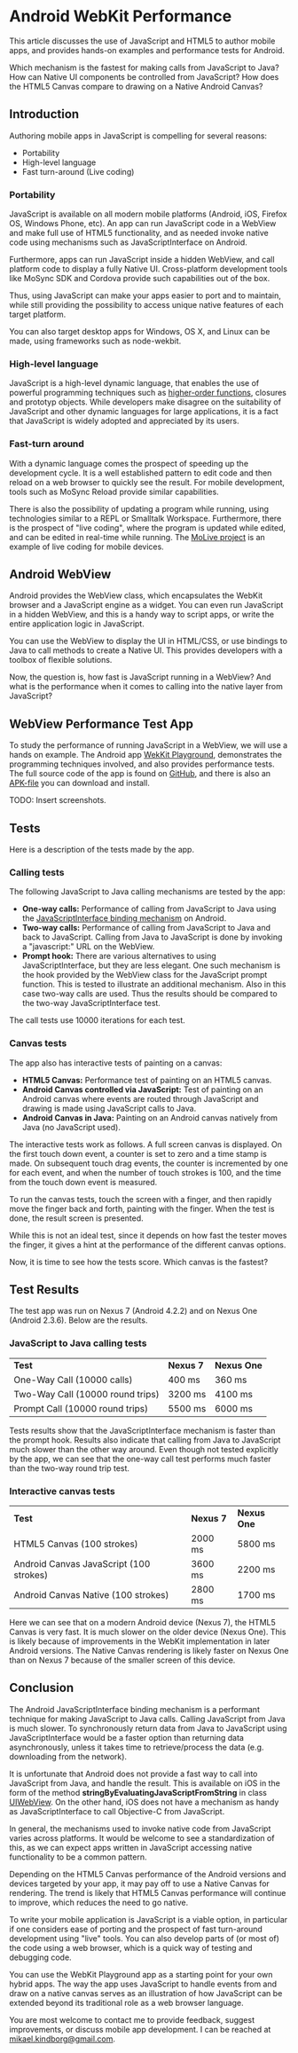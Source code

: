 # Android WebKit Performance

This article discusses the use of JavaScript and HTML5 to author mobile apps, and provides hands-on examples and performance tests for Android.

Which mechanism is the fastest for making calls from JavaScript to Java? How can Native UI components be controlled from JavaScript? How does the HTML5 Canvas compare to drawing on a Native Android Canvas?

## Introduction

Authoring mobile apps in JavaScript is compelling for several reasons:

* Portability
* High-level language
* Fast turn-around (Live coding)

### Portability

JavaScript is available on all modern mobile platforms (Android, iOS, Firefox OS, Windows Phone, etc). An app can run JavaScript code in a WebView and make full use of HTML5 functionality, and as needed invoke native code using mechanisms such as JavaScriptInterface on Android.

Furthermore, apps can run JavaScript inside a hidden WebView, and call platform code to display a fully Native UI. Cross-platform development tools like MoSync SDK and Cordova provide such capabilities out of the box.

Thus, using JavaScript can make your apps easier to port and to maintain, while still providing the possibility to access unique native features of each target platform.

You can also target desktop apps for Windows, OS X, and Linux can be made, using frameworks such as node-wekbit.

### High-level language

JavaScript is a high-level dynamic language, that enables the use of powerful programming techniques such as [higher-order functions](http://en.wikipedia.org/wiki/Higher-order_function), closures and prototyp objects. While developers make disagree on the suitability of JavaScript and other dynamic languages for large applications, it is a fact that JavaScript is widely adopted and appreciated by its users.

### Fast-turn around

With a dynamic language comes the prospect of speeding up the development cycle. It is a well established pattern to edit code and then reload on a web browser to quickly see the result. For mobile development, tools such as MoSync Reload provide similar capabilities.

There is also the possibility of updating a program while running, using technologies similar to a REPL or Smalltalk Workspace. Furthermore, there is the prospect of "live coding", where the program is updated while edited, and can be edited in real-time while running. The [MoLive project](http://www.youtube.com/watch?v=uqsxRTx0Iv8) is an example of live coding for mobile devices.

## Android WebView

Android provides the WebView class, which encapsulates the WebKit browser and a JavaScript engine as a widget. You can even run JavaScript in a hidden WebView, and this is a handy way to script apps, or write the entire application logic in JavaScript.

You can use the WebView to display the UI in HTML/CSS, or use bindings to Java to call methods to create a Native UI. This provides developers with a toolbox of flexible solutions.

Now, the question is, how fast is JavaScript running in a WebView? And what is the performance when it comes to calling into the native layer from JavaScript?

## WebView Performance Test App

To study the performance of running JavaScript in a WebView, we will use a hands on example. The Android app [WekKit Playground](https://github.com/divineprog/AndroidApps/tree/master/WebKitPlayground), demonstrates the programming techniques involved, and also provides performance tests. The full source code of the app is found on [GitHub](https://github.com/divineprog/AndroidApps/tree/master/WebKitPlayground), and there is also an [APK-file](https://github.com/divineprog/AndroidApps/blob/master/WebKitPlayground/blogpost/WebKitPlayground.apk) you can download and install.

TODO: Insert screenshots.

## Tests

Here is a description of the tests made by the app.

### Calling tests

The following JavaScript to Java calling mechanisms are tested by the app:

* **One-way calls:** Performance of calling from JavaScript to Java using the [JavaScriptInterface binding mechanism](http://developer.android.com/guide/webapps/webview.html#BindingJavaScript) on Android.
* **Two-way calls:** Performance of calling from JavaScript to Java and back to JavaScript. Calling from Java to JavaScript is done by invoking a "javascript:" URL on the WebView.
* **Prompt hook:** There are various alternatives to using JavaScriptInterface, but they are less elegant. One such mechanism is the hook provided by the WebView class for the JavaScript prompt function. This is tested to illustrate an additional mechanism. Also in this case two-way calls are used. Thus the results should be compared to the two-way JavaScriptInterface test.

The call tests use 10000 iterations for each test.

### Canvas tests

The app also has interactive tests of painting on a canvas:

* **HTML5 Canvas:** Performance test of painting on an HTML5 canvas.
* **Android Canvas controlled via JavaScript:** Test of painting on an Android canvas where events are routed through JavaScript and drawing is made using JavaScript calls to Java.
* **Android Canvas in Java:** Painting on an Android canvas natively from Java (no JavaScript used).

The interactive tests work as follows. A full screen canvas is displayed. On the first touch down event, a counter is set to zero and a time stamp is made. On subsequent touch drag events, the counter is incremented by one for each event, and when the number of touch strokes is 100, and the time from the touch down event is measured.

To run the canvas tests, touch the screen with a finger, and then rapidly move the finger back and forth, painting with the finger. When the test is done, the result screen is presented.

While this is not an ideal test, since it depends on how fast the tester moves the finger, it gives a hint at the performance of the different canvas options.

Now, it is time to see how the tests score. Which canvas is the fastest?

## Test Results

The test app was run on Nexus 7 (Android 4.2.2) and on Nexus One (Android 2.3.6). Below are the results.

### JavaScript to Java calling tests

<table>
<tr><td><b>Test</b></td><td><b>Nexus 7</b></td><td><b>Nexus One</b></td></tr>
<tr><td>One-Way Call (10000 calls)</td><td>400 ms</td><td>360 ms</td></tr>
<tr><td>Two-Way Call (10000 round trips)</td><td>3200 ms</td><td>4100 ms</td></tr>
<tr><td>Prompt Call (10000 round trips)</td><td>5500 ms</td><td>6000 ms</td></tr>
</table>

Tests results show that the JavaScriptInterface mechanism is faster than the prompt hook. Results also indicate that calling from Java to JavaScript much slower than the other way around. Even though not tested explicitly by the app, we can see that the one-way call test performs much faster than the two-way round trip test.

### Interactive canvas tests

<table>
<tr><td><b>Test</b></td><td><b>Nexus 7</b></td><td><b>Nexus One</b></td></tr>
<tr><td>HTML5 Canvas (100 strokes)</td><td>2000 ms</td><td>5800 ms</td></tr>
<tr><td>Android Canvas JavaScript (100 strokes)</td><td>3600 ms</td><td>2200 ms</td></tr>
<tr><td>Android Canvas Native (100 strokes)</td><td>2800 ms</td><td>1700 ms</td></tr>
</table>

Here we can see that on a modern Android device (Nexus 7), the HTML5 Canvas is very fast. It is much slower on the older device (Nexus One). This is likely because of improvements in the WebKit implementation in later Android versions. The Native Canvas rendering is likely faster on Nexus One than on Nexus 7 because of the smaller screen of this device.

## Conclusion

The Android JavaScriptInterface binding mechanism is a performant technique for making JavaScript to Java calls. Calling JavaScript from Java is much slower. To synchronously return data from Java to JavaScript using JavaScriptInterface would be a faster option than returning data asynchronously, unless it takes time to retrieve/process the data (e.g. downloading from the network).

It is unfortunate that Android does not provide a fast way to call into JavaScript from Java, and handle the result. This is available on iOS in the form of the method **stringByEvaluatingJavaScriptFromString** in class [UIWebView](http://developer.apple.com/library/ios/#documentation/uikit/reference/UIWebView_Class/Reference/Reference.html). On the other hand, iOS does not have a mechanism as handy as JavaScriptInterface to call Objective-C from JavaScript.

In general, the mechanisms used to invoke native code from JavaScript varies across platforms. It would be welcome to see a standardization of this, as we can expect apps written in JavaScript accessing native functionality to be a common pattern.

Depending on the HTML5 Canvas performance of the Android versions and devices targeted by your app, it may pay off to use a Native Canvas for rendering. The trend is likely that HTML5 Canvas performance will continue to improve, which reduces the need to go native.

To write your mobile application is JavaScript is a viable option, in particular if one considers ease of porting and the prospect of fast turn-around development using "live" tools. You can also develop parts of (or most of) the code using a web browser, which is a quick way of testing and debugging code.

You can use the WebKit Playground app as a starting point for your own hybrid apps. The way the app uses JavaScript to handle events from and draw on a native canvas serves as an illustration of how JavaScript can be extended beyond its traditional role as a web browser language.

You are most welcome to contact me to provide feedback, suggest improvements, or discuss mobile app development. I can be reached at mikael.kindborg@gmail.com.


